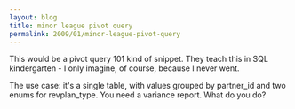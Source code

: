 ```yaml
---
layout: blog
title: minor league pivot query
permalink: 2009/01/minor-league-pivot-query
---
```


<p>This would be a pivot query 101 kind of snippet. They teach this in SQL kindergarten - I only imagine, of course, because I never went. </p>
<p>The use case: it&#039;s a single table, with values grouped by partner_id and two enums for revplan_type. You need a variance report. What do you do?</p>
<script src="https://gist.github.com/860857.js?file=minor_league_pivot_query.sql"></script>
